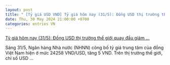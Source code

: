 ```yaml
---
layout: post
title: " [Tỷ giá USD VND] Tỷ giá hôm nay (31/5): Đồng USD thị trường thế giới quay đầu giảm ..."
date: Thu, 30 May 2024 21:00:00 +0700
categories: entries VN
---
```

[Tỷ giá hôm nay (31/5): Đồng USD thị trường thế giới quay đầu giảm ...](https://thoibaotaichinhvietnam.vn/ty-gia-hom-nay-315-dong-usd-thi-truong-the-gioi-quay-dau-giam-ty-gia-trung-tam-on-dinh-151977.html)

Sáng 31/5, Ngân hàng Nhà nước (NHNN) công bố tỷ giá trung tâm của đồng Việt Nam hiện ở mức 24258 VND/USD, tăng 5 VND. Trên thị trường thế giới, chỉ số USD ...

